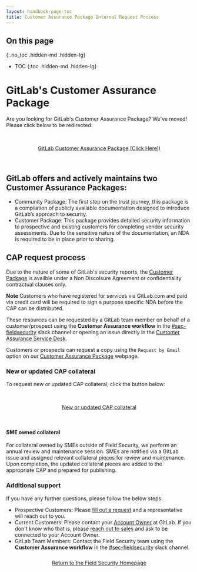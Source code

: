 ```yaml
---
layout: handbook-page-toc
title: Customer Assurance Package Internal Request Process
---
```


## On this page
{:.no_toc .hidden-md .hidden-lg}

- TOC
{:toc .hidden-md .hidden-lg}

# GitLab's Customer Assurance Package

Are you looking for GitLab's Customer Assurance Package? We've moved! Please click below to be redirected:

<div class="flex-row" markdown="0" style="height:80px">
    <a href="https://about.gitlab.com/security/cap/" class="btn btn-purple-inv" style="width:100%;height:100%;margin:1px;display:flex;justify-content:center;align-items:center;">GitLab Customer Assurance Package (Click Here!)</a>
</div> 

## GitLab offers and actively maintains two Customer Assurance Packages:

* Community Package: The first step on the trust journey, this package is a compilation of publicly available documentation designed to introduce GitLab’s approach to security.
* Customer Package: This package provides detailed security information to prospective and existing customers for completing vendor security assessments. Due to the sensitive nature of the documentation, an NDA is required to be in place prior to sharing.

## CAP request process

Due to the nature of some of GitLab's security reports, the [Customer Package](https://about.gitlab.com/security/cap/) is availble under a Non Discolsure Agreement or confidentiality contractual clauses only.

**Note** Customers who have registered for services via GitLab.com and paid via credit card will be required to sign a purpose specific NDA before the CAP can be distributed.

These resources can be requested by a GitLab team member on behalf of a customer/prospect using the **Customer Assurance workflow** in the [#sec-fieldsecurity](https://gitlab.slack.com/archives/CV5A53V70) slack channel or opening an issue directly in the [Customer Assurance Service Desk](https://gitlab.com/gitlab-com/gl-security/security-assurance/field-security-team/customer-assurance-activities/caa-servicedesk). 

Customers or prospects can request a copy using the `Request by Email` option on our [Customer Assurance Package](https://about.gitlab.com/security/cap/) webpage.

### New or updated CAP collateral

To request new or updated CAP collateral, click the button below:

<div class="flex-row" markdown="0" style="height:80px">
    <a href="https://gitlab.com/gitlab-com/gl-security/security-assurance/field-security-team/field-security/-/issues/new?issuable_template=cap_collateral_request" class="btn btn-purple-inv" style="width:100%;height:100%;margin:1px;display:flex;justify-content:center;align-items:center;">New or updated CAP collateral</a>
</div>

#### SME owned collateral

For collateral owned by SMEs outside of Field Security, we perform an annual review and maintenance session. SMEs are notified via a GitLab issue and assigned relevant collateral pieces for review and maintenance. Upon completion, the updated collateral pieces are added to the appropriate CAP and prepared for publishing.

### Additional support

If you have any further questions, please follow the below steps:

* Prospective Customers: Please [fill out a request](https://about.gitlab.com/sales/) and a representative will reach out to you.
* Current Customers: Please contact your [Account Owner](/handbook/sales/#initial-account-owner---based-on-segment) at GitLab. If you don't know who that is, please [reach out to sales](https://about.gitlab.com/sales/) and ask to be connected to your Account Owner.
* GitLab Team Members: Contact the Field Security team using the **Customer Assurance workflow** in the [#sec-fieldsecurity](https://gitlab.slack.com/archives/CV5A53V70) slack channel. 

<div class="flex-row" markdown="0" style="height:40px">
    <a href="https://about.gitlab.com/handbook/security/security-assurance/field-security/" class="btn btn-purple-inv" style="width:100%;height:100%;margin:1px;display:flex;justify-content:center;align-items:center;">Return to the Field Security Homepage</a>
</div> 
